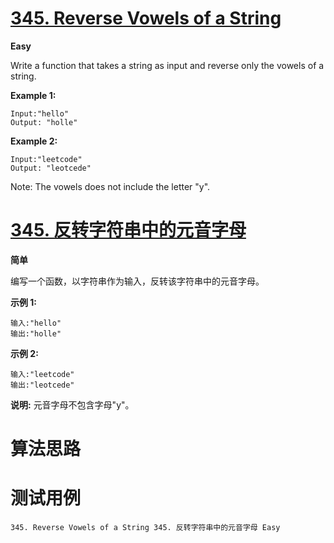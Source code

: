 # [345. Reverse Vowels of a String][enTitle]

**Easy**

Write a function that takes a string as input and reverse only the vowels of a string.

**Example 1:** 

```
Input:"hello"
Output: "holle"
```


**Example 2:** 

```
Input:"leetcode"
Output: "leotcede"
```



Note: The vowels does not include the letter "y".




# [345. 反转字符串中的元音字母][cnTitle]

**简单**

编写一个函数，以字符串作为输入，反转该字符串中的元音字母。

**示例 1:** 

```
输入:"hello"
输出:"holle"

```

**示例 2:** 

```
输入:"leetcode"
输出:"leotcede"
```

**说明:**  元音字母不包含字母"y"。




# 算法思路

# 测试用例
```
345. Reverse Vowels of a String 345. 反转字符串中的元音字母 Easy
```

[enTitle]: https://leetcode.com/problems/reverse-vowels-of-a-string/
[cnTitle]: https://leetcode-cn.com/problems/reverse-vowels-of-a-string/
